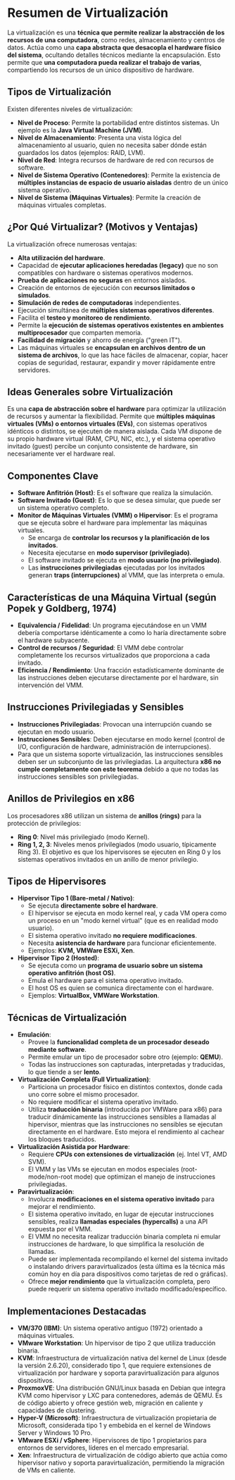 # Resumen de Virtualización

La virtualización es una **técnica que permite realizar la abstracción de los recursos de una computadora**, como redes, almacenamiento y centros de datos. Actúa como una **capa abstracta que desacopla el hardware físico del sistema**, ocultando detalles técnicos mediante la encapsulación. Esto permite que **una computadora pueda realizar el trabajo de varias**, compartiendo los recursos de un único dispositivo de hardware.

## Tipos de Virtualización

Existen diferentes niveles de virtualización:

* **Nivel de Proceso**: Permite la portabilidad entre distintos sistemas. Un ejemplo es la **Java Virtual Machine (JVM)**.
* **Nivel de Almacenamiento**: Presenta una vista lógica del almacenamiento al usuario, quien no necesita saber dónde están guardados los datos (ejemplos: RAID, LVM).
* **Nivel de Red**: Integra recursos de hardware de red con recursos de software.
* **Nivel de Sistema Operativo (Contenedores)**: Permite la existencia de **múltiples instancias de espacio de usuario aisladas** dentro de un único sistema operativo.
* **Nivel de Sistema (Máquinas Virtuales)**: Permite la creación de máquinas virtuales completas.

## ¿Por Qué Virtualizar? (Motivos y Ventajas)

La virtualización ofrece numerosas ventajas:

* **Alta utilización del hardware**.
* Capacidad de **ejecutar aplicaciones heredadas (legacy)** que no son compatibles con hardware o sistemas operativos modernos.
* **Prueba de aplicaciones no seguras** en entornos aislados.
* Creación de entornos de ejecución con **recursos limitados o simulados**.
* **Simulación de redes de computadoras** independientes.
* Ejecución simultánea de **múltiples sistemas operativos diferentes**.
* Facilita el **testeo y monitoreo de rendimiento**.
* Permite la **ejecución de sistemas operativos existentes en ambientes multiprocesador** que comparten memoria.
* **Facilidad de migración** y ahorro de energía ("green IT").
* Las máquinas virtuales se **encapsulan en archivos dentro de un sistema de archivos**, lo que las hace fáciles de almacenar, copiar, hacer copias de seguridad, restaurar, expandir y mover rápidamente entre servidores.

## Ideas Generales sobre Virtualización

Es una **capa de abstracción sobre el hardware** para optimizar la utilización de recursos y aumentar la flexibilidad. Permite que **múltiples máquinas virtuales (VMs) o entornos virtuales (EVs)**, con sistemas operativos idénticos o distintos, se ejecuten de manera aislada. Cada VM dispone de su propio hardware virtual (RAM, CPU, NIC, etc.), y el sistema operativo invitado (guest) percibe un conjunto consistente de hardware, sin necesariamente ver el hardware real.

## Componentes Clave

* **Software Anfitrión (Host)**: Es el software que realiza la simulación.
* **Software Invitado (Guest)**: Es lo que se desea simular, que puede ser un sistema operativo completo.
* **Monitor de Máquinas Virtuales (VMM) o Hipervisor**: Es el programa que se ejecuta sobre el hardware para implementar las máquinas virtuales.
  * Se encarga de **controlar los recursos y la planificación de los invitados**.
  * Necesita ejecutarse en **modo supervisor (privilegiado)**.
  * El software invitado se ejecuta en **modo usuario (no privilegiado)**.
  * Las **instrucciones privilegiadas** ejecutadas por los invitados generan **traps (interrupciones)** al VMM, que las interpreta o emula.

## Características de una Máquina Virtual (según Popek y Goldberg, 1974)

* **Equivalencia / Fidelidad**: Un programa ejecutándose en un VMM debería comportarse idénticamente a como lo haría directamente sobre el hardware subyacente.
* **Control de recursos / Seguridad**: El VMM debe controlar completamente los recursos virtualizados que proporciona a cada invitado.
* **Eficiencia / Rendimiento**: Una fracción estadísticamente dominante de las instrucciones deben ejecutarse directamente por el hardware, sin intervención del VMM.

## Instrucciones Privilegiadas y Sensibles

* **Instrucciones Privilegiadas**: Provocan una interrupción cuando se ejecutan en modo usuario.
* **Instrucciones Sensibles**: Deben ejecutarse en modo kernel (control de I/O, configuración de hardware, administración de interrupciones).
* Para que un sistema soporte virtualización, las instrucciones sensibles deben ser un subconjunto de las privilegiadas. La arquitectura **x86 no cumple completamente con este teorema** debido a que no todas las instrucciones sensibles son privilegiadas.

## Anillos de Privilegios en x86

Los procesadores x86 utilizan un sistema de **anillos (rings)** para la protección de privilegios:

* **Ring 0**: Nivel más privilegiado (modo Kernel).
* **Ring 1, 2, 3**: Niveles menos privilegiados (modo usuario, típicamente Ring 3).
El objetivo es que los hipervisores se ejecuten en Ring 0 y los sistemas operativos invitados en un anillo de menor privilegio.

## Tipos de Hipervisores

* **Hipervisor Tipo 1 (Bare-metal / Nativo)**:
  * Se ejecuta **directamente sobre el hardware**.
  * El hipervisor se ejecuta en modo kernel real, y cada VM opera como un proceso en un "modo kernel virtual" (que es en realidad modo usuario).
  * El sistema operativo invitado **no requiere modificaciones**.
  * Necesita **asistencia de hardware** para funcionar eficientemente.
  * Ejemplos: **KVM, VMWare ESXi, Xen**.
* **Hipervisor Tipo 2 (Hosted)**:
  * Se ejecuta como un **programa de usuario sobre un sistema operativo anfitrión (host OS)**.
  * Emula el hardware para el sistema operativo invitado.
  * El host OS es quien se comunica directamente con el hardware.
  * Ejemplos: **VirtualBox, VMWare Workstation**.

## Técnicas de Virtualización

* **Emulación**:
  * Provee la **funcionalidad completa de un procesador deseado mediante software**.
  * Permite emular un tipo de procesador sobre otro (ejemplo: **QEMU**).
  * Todas las instrucciones son capturadas, interpretadas y traducidas, lo que tiende a ser **lento**.
* **Virtualización Completa (Full Virtualization)**:
  * Particiona un procesador físico en distintos contextos, donde cada uno corre sobre el mismo procesador.
  * No requiere modificar el sistema operativo invitado.
  * Utiliza **traducción binaria** (introducida por VMWare para x86) para traducir dinámicamente las instrucciones sensibles a llamadas al hipervisor, mientras que las instrucciones no sensibles se ejecutan directamente en el hardware. Esto mejora el rendimiento al cachear los bloques traducidos.
* **Virtualización Asistida por Hardware**:
  * Requiere **CPUs con extensiones de virtualización** (ej. Intel VT, AMD SVM).
  * El VMM y las VMs se ejecutan en modos especiales (root-mode/non-root mode) que optimizan el manejo de instrucciones privilegiadas.
* **Paravirtualización**:
  * Involucra **modificaciones en el sistema operativo invitado** para mejorar el rendimiento.
  * El sistema operativo invitado, en lugar de ejecutar instrucciones sensibles, realiza **llamadas especiales (hypercalls)** a una API expuesta por el VMM.
  * El VMM no necesita realizar traducción binaria completa ni emular instrucciones de hardware, lo que simplifica la resolución de llamadas.
  * Puede ser implementada recompilando el kernel del sistema invitado o instalando drivers paravirtualizados (esta última es la técnica más común hoy en día para dispositivos como tarjetas de red o gráficas).
  * Ofrece **mejor rendimiento** que la virtualización completa, pero puede requerir un sistema operativo invitado modificado/específico.

## Implementaciones Destacadas

* **VM/370 (IBM)**: Un sistema operativo antiguo (1972) orientado a máquinas virtuales.
* **VMware Workstation**: Un hipervisor de tipo 2 que utiliza traducción binaria.
* **KVM**: Infraestructura de virtualización nativa del kernel de Linux (desde la versión 2.6.20), considerado tipo 1, que requiere extensiones de virtualización por hardware y soporta paravirtualización para algunos dispositivos.
* **ProxmoxVE**: Una distribución GNU/Linux basada en Debian que integra KVM como hipervisor y LXC para contenedores, además de QEMU. Es de código abierto y ofrece gestión web, migración en caliente y capacidades de clustering.
* **Hyper-V (Microsoft)**: Infraestructura de virtualización propietaria de Microsoft, considerada tipo 1 y embebida en el kernel de Windows Server y Windows 10 Pro.
* **VMware ESXi / vSphere**: Hipervisores de tipo 1 propietarios para entornos de servidores, líderes en el mercado empresarial.
* **Xen**: Infraestructura de virtualización de código abierto que actúa como hipervisor nativo y soporta paravirtualización, permitiendo la migración de VMs en caliente.
